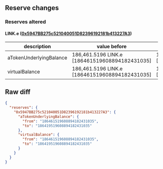 ## Reserve changes

### Reserves altered

#### LINK.e ([0x5947BB275c521040051D82396192181b413227A3](https://snowtrace.io/address/0x5947BB275c521040051D82396192181b413227A3))

| description | value before | value after |
| --- | --- | --- |
| aTokenUnderlyingBalance | 186,461.5196 LINK.e [186461519608894182431035] | 186,419.5196 LINK.e [186419519608894182431035] |
| virtualBalance | 186,461.5196 LINK.e [186461519608894182431035] | 186,419.5196 LINK.e [186419519608894182431035] |


## Raw diff

```json
{
  "reserves": {
    "0x5947BB275c521040051D82396192181b413227A3": {
      "aTokenUnderlyingBalance": {
        "from": "186461519608894182431035",
        "to": "186419519608894182431035"
      },
      "virtualBalance": {
        "from": "186461519608894182431035",
        "to": "186419519608894182431035"
      }
    }
  }
}
```